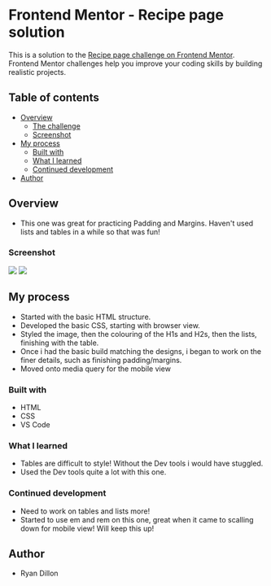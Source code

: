 # Frontend Mentor - Recipe page solution

This is a solution to the [Recipe page challenge on Frontend Mentor](https://www.frontendmentor.io/challenges/recipe-page-KiTsR8QQKm). Frontend Mentor challenges help you improve your coding skills by building realistic projects.

## Table of contents

- [Overview](#overview)
  - [The challenge](#the-challenge)
  - [Screenshot](#screenshot)
- [My process](#my-process)
  - [Built with](#built-with)
  - [What I learned](#what-i-learned)
  - [Continued development](#continued-development)
- [Author](#author)

## Overview

- This one was great for practicing Padding and Margins. Haven't used lists and tables in a while so that was fun!

### Screenshot

![](/recipe-page-main/design/Broswer_Screenshot.png)
![](/recipe-page-main/design/Mobile_Screenshot.png)

## My process

- Started with the basic HTML structure.
- Developed the basic CSS, starting with browser view.
- Styled the image, then the colouring of the H1s and H2s, then the lists, finishing with the table.
- Once i had the basic build matching the designs, i began to work on the finer details, such as finishing padding/margins.
- Moved onto media query for the mobile view

### Built with

- HTML
- CSS
- VS Code

### What I learned

- Tables are difficult to style! Without the Dev tools i would have stuggled.
- Used the Dev tools quite a lot with this one.

### Continued development

- Need to work on tables and lists more!
- Started to use em and rem on this one, great when it came to scalling down for mobile view! Will keep this up!

## Author

- Ryan Dillon
